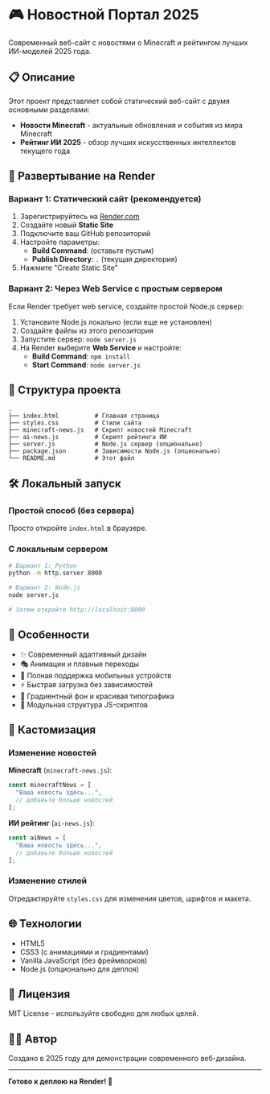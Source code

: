 # 🎮 Новостной Портал 2025

Современный веб-сайт с новостями о Minecraft и рейтингом лучших ИИ-моделей 2025 года.

## 📋 Описание

Этот проект представляет собой статический веб-сайт с двумя основными разделами:
- **Новости Minecraft** - актуальные обновления и события из мира Minecraft
- **Рейтинг ИИ 2025** - обзор лучших искусственных интеллектов текущего года

## 🚀 Развертывание на Render

### Вариант 1: Статический сайт (рекомендуется)

1. Зарегистрируйтесь на [Render.com](https://render.com)
2. Создайте новый **Static Site**
3. Подключите ваш GitHub репозиторий
4. Настройте параметры:
   - **Build Command**: (оставьте пустым)
   - **Publish Directory**: `.` (текущая директория)
5. Нажмите "Create Static Site"

### Вариант 2: Через Web Service с простым сервером

Если Render требует web service, создайте простой Node.js сервер:

1. Установите Node.js локально (если еще не установлен)
2. Создайте файлы из этого репозитория
3. Запустите сервер: `node server.js`
4. На Render выберите **Web Service** и настройте:
   - **Build Command**: `npm install`
   - **Start Command**: `node server.js`

## 📁 Структура проекта

```
.
├── index.html          # Главная страница
├── styles.css          # Стили сайта
├── minecraft-news.js   # Скрипт новостей Minecraft
├── ai-news.js          # Скрипт рейтинга ИИ
├── server.js           # Node.js сервер (опционально)
├── package.json        # Зависимости Node.js (опционально)
└── README.md           # Этот файл
```

## 🛠️ Локальный запуск

### Простой способ (без сервера)
Просто откройте `index.html` в браузере.

### С локальным сервером
```bash
# Вариант 1: Python
python -m http.server 8000

# Вариант 2: Node.js
node server.js

# Затем откройте http://localhost:8000
```

## 🎨 Особенности

- ✨ Современный адаптивный дизайн
- 🎭 Анимации и плавные переходы
- 📱 Полная поддержка мобильных устройств
- ⚡ Быстрая загрузка без зависимостей
- 🌈 Градиентный фон и красивая типографика
- 🔄 Модульная структура JS-скриптов

## 📝 Кастомизация

### Изменение новостей

**Minecraft** (`minecraft-news.js`):
```javascript
const minecraftNews = [
  "Ваша новость здесь...",
  // добавьте больше новостей
];
```

**ИИ рейтинг** (`ai-news.js`):
```javascript
const aiNews = [
  "Ваша новость здесь...",
  // добавьте больше новостей
];
```

### Изменение стилей

Отредактируйте `styles.css` для изменения цветов, шрифтов и макета.

## 🌐 Технологии

- HTML5
- CSS3 (с анимациями и градиентами)
- Vanilla JavaScript (без фреймворков)
- Node.js (опционально для деплоя)

## 📄 Лицензия

MIT License - используйте свободно для любых целей.

## 👨‍💻 Автор

Создано в 2025 году для демонстрации современного веб-дизайна.

---

**Готово к деплою на Render! 🚀**
